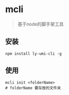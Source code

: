 # mcli
> 基于node的脚手架工具

## 安装
```shell
npm install ly-umi-cli -g
```
## 使用
```shell
mcli init <folderName>
# folderName 要存放的文件夹
```